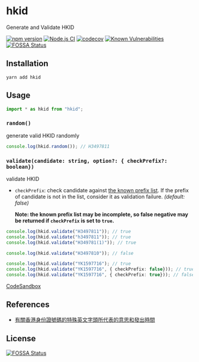 # hkid

Generate and Validate HKID

[![npm version](https://badge.fury.io/js/hkid.svg)](https://badge.fury.io/js/hkid)
[![Node.js CI](https://github.com/tsekityam/hkid/actions/workflows/test.yml/badge.svg)](https://github.com/tsekityam/hkid/actions/workflows/test.yml)
[![codecov](https://codecov.io/gh/tsekityam/hkid/branch/main/graph/badge.svg?token=34ZuXbF3md)](https://codecov.io/gh/tsekityam/hkid)
[![Known Vulnerabilities](https://snyk.io/test/github/tsekityam/hkid/badge.svg)](https://snyk.io/test/github/tsekityam/hkid)
[![FOSSA Status](https://app.fossa.com/api/projects/git%2Bgithub.com%2Ftsekityam%2Fhkid.svg?type=shield)](https://app.fossa.com/projects/git%2Bgithub.com%2Ftsekityam%2Fhkid?ref=badge_shield)

## Installation

`yarn add hkid`

## Usage

```ts
import * as hkid from "hkid";
```

### `random()`

generate valid HKID randomly

```ts
console.log(hkid.random()); // H3497811
```

### `validate(candidate: string, option?: { checkPrefix?: boolean})`

validate HKID

- `checkPrefix`: check candidate against [the known prefix list](./src/index.ts#L38-L67). If the prefix of candidate is not in the list, consider it as validation failure. _(default: false)_

  **Note: the known prefix list may be incomplete, so false negative may be returned if `checkPrefix` is set to `true`.**

```ts
console.log(hkid.validate("H3497811")); // true
console.log(hkid.validate("h3497811")); // true
console.log(hkid.validate("H349781(1)")); // true

console.log(hkid.validate("H3497810")); // false

console.log(hkid.validate("YK1597716"); // true
console.log(hkid.validate("YK1597716", { checkPrefix: false})); // true
console.log(hkid.validate("YK1597716", { checkPrefix: true})); // false
```

[CodeSandbox](https://codesandbox.io/s/ts-example-ch7zj)

## References

- [有關香港身份證號碼的特殊英文字頭所代表的意思和發出時間](https://accessinfo.hk/en/request/you_guan_xiang_gang_shen_fen_zhe_2)

## License

[![FOSSA Status](https://app.fossa.com/api/projects/git%2Bgithub.com%2Ftsekityam%2Fhkid.svg?type=large)](https://app.fossa.com/projects/git%2Bgithub.com%2Ftsekityam%2Fhkid?ref=badge_large)
